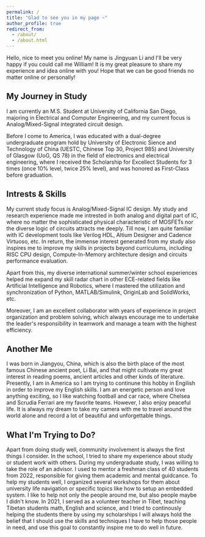 ```yaml
---
permalink: /
title: "Glad to see you in my page ~"
author_profile: true
redirect_from: 
  - /about/
  - /about.html
---
```


Hello, nice to meet you online! My name is Jingyuan Li and I'll be very happy if you could call me William! It is my great pleasure to share my experience and idea online with you! Hope that we can be good friends no matter online or personally!

My Journey in Study
------
I am currently an M.S. Student at University of California San Diego, majoring in Electrical and Computer Engineering, and my current focus is Analog/Mixed-Signal integrated circuit design. 

Before I come to America, I was educated with a dual-degree undergraduate program hold by University of Electronic Sience and Technology of China (UESTC, Chinese Top 30, Project 985) and University of Glasgow (UoG, QS 78) in the field of electronics and electrical engineering, where I received the Scholarship for Excellect Students for 3 times (once 10% level, twice 25% level), and was honored as First-Class before graduation.

Intrests & Skills
------
My current study focus is Analog/Mixed-Signal IC design. My study and research experience made me intrested in both analog and digital part of IC, where no matter the sophisticated physical characteristic of MOSFETs nor the diverse logic of circuits attracts me deeply. Till now, I am quite familiar with IC development tools like Verilog HDL, Altium Designer and Cadence Virtuoso, etc. In return, the immense interest generated from my study also inspires me to improve my skills in projects beyond curriculums, including RISC CPU design, Compute-In-Memory architecture design and circuits performance evaluation.

Apart from this, my diverse international summer/winter school experiences helped me expand my skill radar chart in other ECE-related fields like Artificial Intelligence and Robotics, where I mastered the utilization and synchronization of Python, MATLAB/Simulink, OriginLab and SolidWorks, etc.

Moreover, I am an excellent collaborator with years of experience in project organization and problem solving, which always encourage me to undertake the leader's responsibility in teamwork and manage a team with the highest efficiency.

Another Me
------
I was born in Jiangyou, China, which is also the birth place of the most famous Chinese ancient poet, Li Bai, and that might cultivate my  great interest in reading poems, ancient articles and other kinds of literature. Presently, I am in America so I am trying to continune this hobby in Engilish in order to improve my English skills. I am an energetic person and love anything exciting, so I like watching football and car race, where Chelsea and Scrudia Ferrari are my favorite teams. However, I also enjoy peaceful life. It is always my dream to take my camera with me to travel around the world alone and record a lot of beautiful and unforgettable things.

What I'm Trying to Do?
------
Apart from doing study well, community involvement is always the first things I consider. In the school, I tried to share my experience about study or student work with others. During my undergraduate study, I was willing to take the role of an advisor. I used to mentor a freshman class of 40 students from 2022, responsible for giving them academic and mental guidcance. To help my students well, I organized several workshops for them about university life navigation or specific topics like how to setup an embedded system. I like to help not only the people around me, but also people maybe I didn't know. In 2021, I served as a volunteer teacher in Tibet, teaching Tibetan students math, English and science, and I tried to continously helping the students there by using my scholarships I will always hold the belief that I should use the skills and techniques I have to help those people in need, and use this goal to constantly inspire me to do well in future.